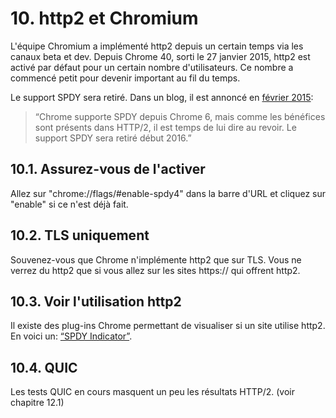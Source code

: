 # 10. http2 et Chromium

L'équipe Chromium a implémenté http2 depuis un certain temps via les canaux beta et dev. Depuis Chrome 40, sorti le 27 janvier 2015, http2 est activé par défaut pour un certain nombre d'utilisateurs. Ce nombre a commencé petit pour devenir important au fil du temps.

Le support SPDY sera retiré. Dans un blog, il est annoncé en [février 2015](https://blog.chromium.org/2015/02/hello-http2-goodbye-spdy.html):

> “Chrome supporte SPDY depuis Chrome 6, mais comme les bénéfices sont présents
dans HTTP/2, il est temps de lui dire au revoir. Le support SPDY sera retiré début 2016.”

## 10.1. Assurez-vous de l'activer

Allez sur "chrome://flags/#enable-spdy4" dans la barre d'URL et cliquez sur "enable" si ce n'est déjà fait.

## 10.2. TLS uniquement

Souvenez-vous que Chrome n'implémente http2 que sur TLS. Vous ne verrez du http2 que si vous allez sur les sites https:// qui offrent http2.

## 10.3. Voir l'utilisation http2

Il existe des plug-ins Chrome permettant de visualiser si un site utilise http2. En voici un: [“SPDY Indicator”](https://chrome.google.com/webstore/detail/spdy-indicator/mpbpobfflnpcgagjijhmgnchggcjblin).

## 10.4. QUIC

Les tests QUIC en cours masquent un peu les résultats HTTP/2. (voir chapitre 12.1)